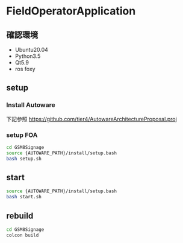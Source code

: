 # FieldOperatorApplication

## 確認環境

- Ubuntu20.04
- Python3.5
- Qt5.9
- ros foxy

## setup

### Install Autoware

下記参照
<https://github.com/tier4/AutowareArchitectureProposal.proj>

### setup FOA

```bash
cd GSM8Signage
source {AUTOWARE_PATH}/install/setup.bash
bash setup.sh
```

## start

```bash
source {AUTOWARE_PATH}/install/setup.bash
bash start.sh
```

## rebuild

```bash
cd GSM8Signage
colcon build
```
